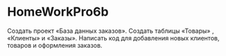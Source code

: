 # HomeWorkPro6b
Создать проект «База данных заказов». Создать
таблицы «Товары» , «Клиенты» и «Заказы».
Написать код для добавления новых клиентов,
товаров и оформления заказов.
